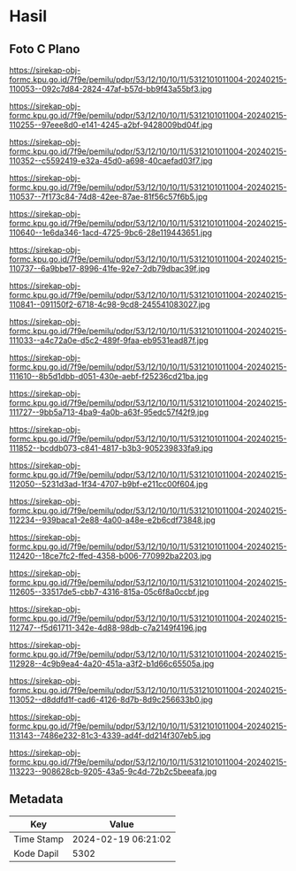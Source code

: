 # Hasil

## Foto C Plano

https://sirekap-obj-formc.kpu.go.id/7f9e/pemilu/pdpr/53/12/10/10/11/5312101011004-20240215-110053--092c7d84-2824-47af-b57d-bb9f43a55bf3.jpg

https://sirekap-obj-formc.kpu.go.id/7f9e/pemilu/pdpr/53/12/10/10/11/5312101011004-20240215-110255--97eee8d0-e141-4245-a2bf-9428009bd04f.jpg

https://sirekap-obj-formc.kpu.go.id/7f9e/pemilu/pdpr/53/12/10/10/11/5312101011004-20240215-110352--c5592419-e32a-45d0-a698-40caefad03f7.jpg

https://sirekap-obj-formc.kpu.go.id/7f9e/pemilu/pdpr/53/12/10/10/11/5312101011004-20240215-110537--7f173c84-74d8-42ee-87ae-81f56c57f6b5.jpg

https://sirekap-obj-formc.kpu.go.id/7f9e/pemilu/pdpr/53/12/10/10/11/5312101011004-20240215-110640--1e6da346-1acd-4725-9bc6-28e119443651.jpg

https://sirekap-obj-formc.kpu.go.id/7f9e/pemilu/pdpr/53/12/10/10/11/5312101011004-20240215-110737--6a9bbe17-8996-41fe-92e7-2db79dbac39f.jpg

https://sirekap-obj-formc.kpu.go.id/7f9e/pemilu/pdpr/53/12/10/10/11/5312101011004-20240215-110841--091150f2-6718-4c98-9cd8-245541083027.jpg

https://sirekap-obj-formc.kpu.go.id/7f9e/pemilu/pdpr/53/12/10/10/11/5312101011004-20240215-111033--a4c72a0e-d5c2-489f-9faa-eb9531ead87f.jpg

https://sirekap-obj-formc.kpu.go.id/7f9e/pemilu/pdpr/53/12/10/10/11/5312101011004-20240215-111610--8b5d1dbb-d051-430e-aebf-f25236cd21ba.jpg

https://sirekap-obj-formc.kpu.go.id/7f9e/pemilu/pdpr/53/12/10/10/11/5312101011004-20240215-111727--9bb5a713-4ba9-4a0b-a63f-95edc57f42f9.jpg

https://sirekap-obj-formc.kpu.go.id/7f9e/pemilu/pdpr/53/12/10/10/11/5312101011004-20240215-111852--bcddb073-c841-4817-b3b3-905239833fa9.jpg

https://sirekap-obj-formc.kpu.go.id/7f9e/pemilu/pdpr/53/12/10/10/11/5312101011004-20240215-112050--5231d3ad-1f34-4707-b9bf-e211cc00f604.jpg

https://sirekap-obj-formc.kpu.go.id/7f9e/pemilu/pdpr/53/12/10/10/11/5312101011004-20240215-112234--939baca1-2e88-4a00-a48e-e2b6cdf73848.jpg

https://sirekap-obj-formc.kpu.go.id/7f9e/pemilu/pdpr/53/12/10/10/11/5312101011004-20240215-112420--18ce7fc2-ffed-4358-b006-770992ba2203.jpg

https://sirekap-obj-formc.kpu.go.id/7f9e/pemilu/pdpr/53/12/10/10/11/5312101011004-20240215-112605--33517de5-cbb7-4316-815a-05c6f8a0ccbf.jpg

https://sirekap-obj-formc.kpu.go.id/7f9e/pemilu/pdpr/53/12/10/10/11/5312101011004-20240215-112747--f5d61711-342e-4d88-98db-c7a2149f4196.jpg

https://sirekap-obj-formc.kpu.go.id/7f9e/pemilu/pdpr/53/12/10/10/11/5312101011004-20240215-112928--4c9b9ea4-4a20-451a-a3f2-b1d66c65505a.jpg

https://sirekap-obj-formc.kpu.go.id/7f9e/pemilu/pdpr/53/12/10/10/11/5312101011004-20240215-113052--d8ddfd1f-cad6-4126-8d7b-8d9c256633b0.jpg

https://sirekap-obj-formc.kpu.go.id/7f9e/pemilu/pdpr/53/12/10/10/11/5312101011004-20240215-113143--7486e232-81c3-4339-ad4f-dd214f307eb5.jpg

https://sirekap-obj-formc.kpu.go.id/7f9e/pemilu/pdpr/53/12/10/10/11/5312101011004-20240215-113223--908628cb-9205-43a5-9c4d-72b2c5beeafa.jpg


## Metadata

| Key        | Value               |
| ---------- | ------------------- |
| Time Stamp | 2024-02-19 06:21:02 |
| Kode Dapil | 5302                |



